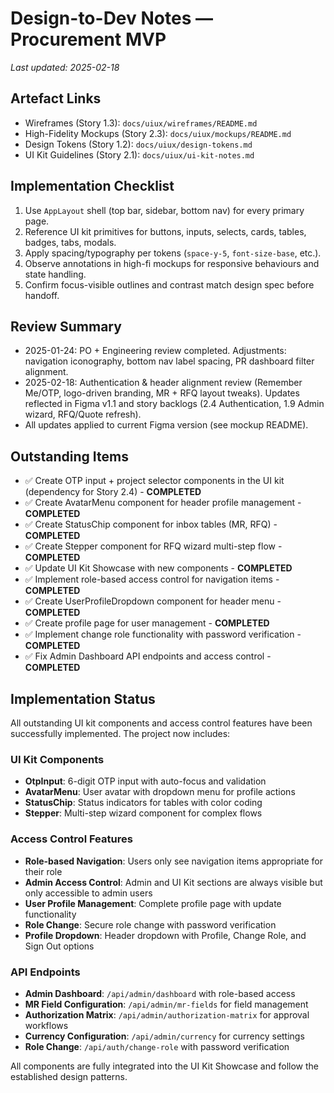 # Design-to-Dev Notes — Procurement MVP

_Last updated: 2025-02-18_

## Artefact Links
- Wireframes (Story 1.3): `docs/uiux/wireframes/README.md`
- High-Fidelity Mockups (Story 2.3): `docs/uiux/mockups/README.md`
- Design Tokens (Story 1.2): `docs/uiux/design-tokens.md`
- UI Kit Guidelines (Story 2.1): `docs/uiux/ui-kit-notes.md`

## Implementation Checklist
1. Use `AppLayout` shell (top bar, sidebar, bottom nav) for every primary page.
2. Reference UI kit primitives for buttons, inputs, selects, cards, tables, badges, tabs, modals.
3. Apply spacing/typography per tokens (`space-y-5`, `font-size-base`, etc.).
4. Observe annotations in high-fi mockups for responsive behaviours and state handling.
5. Confirm focus-visible outlines and contrast match design spec before handoff.

## Review Summary
- 2025-01-24: PO + Engineering review completed. Adjustments: navigation iconography, bottom nav label spacing, PR dashboard filter alignment.
- 2025-02-18: Authentication & header alignment review (Remember Me/OTP, logo-driven branding, MR + RFQ layout tweaks). Updates reflected in Figma v1.1 and story backlogs (2.4 Authentication, 1.9 Admin wizard, RFQ/Quote refresh).
- All updates applied to current Figma version (see mockup README).

## Outstanding Items
- ✅ Create OTP input + project selector components in the UI kit (dependency for Story 2.4) - **COMPLETED**
- ✅ Create AvatarMenu component for header profile management - **COMPLETED**
- ✅ Create StatusChip component for inbox tables (MR, RFQ) - **COMPLETED**
- ✅ Create Stepper component for RFQ wizard multi-step flow - **COMPLETED**
- ✅ Update UI Kit Showcase with new components - **COMPLETED**
- ✅ Implement role-based access control for navigation items - **COMPLETED**
- ✅ Create UserProfileDropdown component for header menu - **COMPLETED**
- ✅ Create profile page for user management - **COMPLETED**
- ✅ Implement change role functionality with password verification - **COMPLETED**
- ✅ Fix Admin Dashboard API endpoints and access control - **COMPLETED**

## Implementation Status
All outstanding UI kit components and access control features have been successfully implemented. The project now includes:

### UI Kit Components
- **OtpInput**: 6-digit OTP input with auto-focus and validation
- **AvatarMenu**: User avatar with dropdown menu for profile actions
- **StatusChip**: Status indicators for tables with color coding
- **Stepper**: Multi-step wizard component for complex flows

### Access Control Features
- **Role-based Navigation**: Users only see navigation items appropriate for their role
- **Admin Access Control**: Admin and UI Kit sections are always visible but only accessible to admin users
- **User Profile Management**: Complete profile page with update functionality
- **Role Change**: Secure role change with password verification
- **Profile Dropdown**: Header dropdown with Profile, Change Role, and Sign Out options

### API Endpoints
- **Admin Dashboard**: `/api/admin/dashboard` with role-based access
- **MR Field Configuration**: `/api/admin/mr-fields` for field management
- **Authorization Matrix**: `/api/admin/authorization-matrix` for approval workflows
- **Currency Configuration**: `/api/admin/currency` for currency settings
- **Role Change**: `/api/auth/change-role` with password verification

All components are fully integrated into the UI Kit Showcase and follow the established design patterns.
